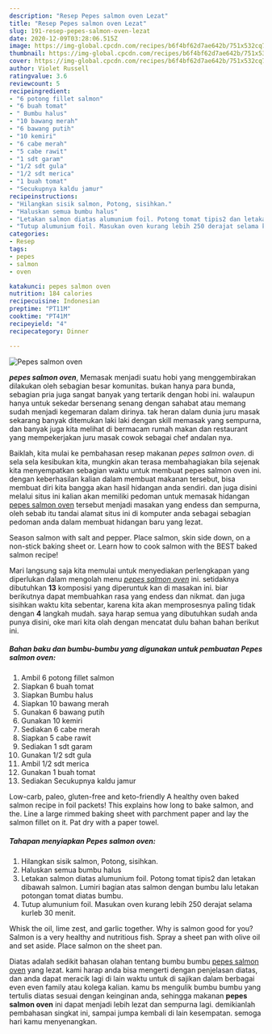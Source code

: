 ```yaml
---
description: "Resep Pepes salmon oven Lezat"
title: "Resep Pepes salmon oven Lezat"
slug: 191-resep-pepes-salmon-oven-lezat
date: 2020-12-09T03:28:06.515Z
image: https://img-global.cpcdn.com/recipes/b6f4bf62d7ae642b/751x532cq70/pepes-salmon-oven-foto-resep-utama.jpg
thumbnail: https://img-global.cpcdn.com/recipes/b6f4bf62d7ae642b/751x532cq70/pepes-salmon-oven-foto-resep-utama.jpg
cover: https://img-global.cpcdn.com/recipes/b6f4bf62d7ae642b/751x532cq70/pepes-salmon-oven-foto-resep-utama.jpg
author: Violet Russell
ratingvalue: 3.6
reviewcount: 5
recipeingredient:
- "6 potong fillet salmon"
- "6 buah tomat"
- " Bumbu halus"
- "10 bawang merah"
- "6 bawang putih"
- "10 kemiri"
- "6 cabe merah"
- "5 cabe rawit"
- "1 sdt garam"
- "1/2 sdt gula"
- "1/2 sdt merica"
- "1 buah tomat"
- "Secukupnya kaldu jamur"
recipeinstructions:
- "Hilangkan sisik salmon, Potong, sisihkan."
- "Haluskan semua bumbu halus"
- "Letakan salmon diatas alumunium foil. Potong tomat tipis2 dan letakan dibawah salmon. Lumiri bagian atas salmon dengan bumbu lalu letakan potongan tomat diatas bumbu."
- "Tutup alumunium foil. Masukan oven kurang lebih 250 derajat selama kurleb 30 menit."
categories:
- Resep
tags:
- pepes
- salmon
- oven

katakunci: pepes salmon oven 
nutrition: 184 calories
recipecuisine: Indonesian
preptime: "PT11M"
cooktime: "PT41M"
recipeyield: "4"
recipecategory: Dinner

---
```



![Pepes salmon oven](https://img-global.cpcdn.com/recipes/b6f4bf62d7ae642b/751x532cq70/pepes-salmon-oven-foto-resep-utama.jpg)

<b><i>pepes salmon oven</i></b>, Memasak menjadi suatu hobi yang menggembirakan dilakukan oleh sebagian besar komunitas. bukan hanya para bunda, sebagian pria juga sangat banyak yang tertarik dengan hobi ini. walaupun hanya untuk sekedar bersenang senang dengan sahabat atau memang sudah menjadi kegemaran dalam dirinya. tak heran dalam dunia juru masak sekarang banyak ditemukan laki laki dengan skill memasak yang sempurna, dan banyak juga kita melihat di bermacam rumah makan dan restaurant yang mempekerjakan juru masak cowok sebagai chef andalan nya.

Baiklah, kita mulai ke pembahasan resep makanan <i>pepes salmon oven</i>. di sela sela kesibukan kita, mungkin akan terasa membahagiakan bila sejenak kita menyempatkan sebagian waktu untuk membuat pepes salmon oven ini. dengan keberhasilan kalian dalam membuat makanan tersebut, bisa membuat diri kita bangga akan hasil hidangan anda sendiri. dan juga disini melalui situs ini kalian akan memiliki pedoman untuk memasak hidangan <u>pepes salmon oven</u> tersebut menjadi masakan yang endess dan sempurna, oleh sebab itu tandai alamat situs ini di komputer anda sebagai sebagian pedoman anda dalam membuat hidangan baru yang lezat.

Season salmon with salt and pepper. Place salmon, skin side down, on a non-stick baking sheet or. Learn how to cook salmon with the BEST baked salmon recipe!


Mari langsung saja kita memulai untuk menyediakan perlengkapan yang diperlukan dalam mengolah menu <u><i>pepes salmon oven</i></u> ini. setidaknya dibutuhkan <b>13</b> komposisi yang diperuntuk kan di masakan ini. biar berikutnya dapat membuahkan rasa yang endess dan nikmat. dan juga sisihkan waktu kita sebentar, karena kita akan memprosesnya paling tidak dengan <b>4</b> langkah mudah. saya harap semua yang dibutuhkan sudah anda punya disini, oke mari kita olah dengan mencatat dulu bahan bahan berikut ini.

<!--inarticleads1-->

##### Bahan baku dan bumbu-bumbu yang digunakan untuk pembuatan Pepes salmon oven:

1. Ambil 6 potong fillet salmon
1. Siapkan 6 buah tomat
1. Siapkan  Bumbu halus
1. Siapkan 10 bawang merah
1. Gunakan 6 bawang putih
1. Gunakan 10 kemiri
1. Sediakan 6 cabe merah
1. Siapkan 5 cabe rawit
1. Sediakan 1 sdt garam
1. Gunakan 1/2 sdt gula
1. Ambil 1/2 sdt merica
1. Gunakan 1 buah tomat
1. Sediakan Secukupnya kaldu jamur


Low-carb, paleo, gluten-free and keto-friendly A healthy oven baked salmon recipe in foil packets! This explains how long to bake salmon, and the. Line a large rimmed baking sheet with parchment paper and lay the salmon fillet on it. Pat dry with a paper towel. 

<!--inarticleads2-->

##### Tahapan menyiapkan Pepes salmon oven:

1. Hilangkan sisik salmon, Potong, sisihkan.
1. Haluskan semua bumbu halus
1. Letakan salmon diatas alumunium foil. Potong tomat tipis2 dan letakan dibawah salmon. Lumiri bagian atas salmon dengan bumbu lalu letakan potongan tomat diatas bumbu.
1. Tutup alumunium foil. Masukan oven kurang lebih 250 derajat selama kurleb 30 menit.


Whisk the oil, lime zest, and garlic together. Why is salmon good for you? Salmon is a very healthy and nutritious fish. Spray a sheet pan with olive oil and set aside. Place salmon on the sheet pan. 

Diatas adalah sedikit bahasan olahan tentang bumbu bumbu <u>pepes salmon oven</u> yang lezat. kami harap anda bisa mengerti dengan penjelasan diatas, dan anda dapat meracik lagi di lain waktu untuk di sajikan dalam berbagai even even family atau kolega kalian. kamu bs mengulik bumbu bumbu yang tertulis diatas sesuai dengan keinginan anda, sehingga makanan <b>pepes salmon oven</b> ini dapat menjadi lebih lezat dan sempurna lagi. demikianlah pembahasan singkat ini, sampai jumpa kembali di lain kesempatan. semoga hari kamu menyenangkan.
